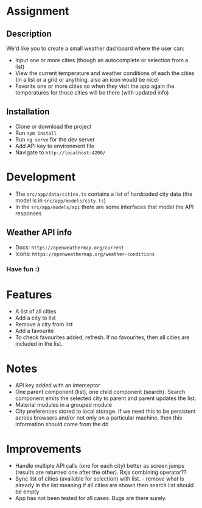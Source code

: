 # Assignment

## Description

We'd like you to create a small weather dashboard where the user can:
 - Input one or more cities (though an autocomplete or selection from a list)
 - View the current temperature and weather conditions of each the cities (in a list or a grid or anything, also an icon would be nice)
 - Favorite one or more cities so when they visit the app again the temperatures for those cities will be there (with updated info)

## Installation

 - Clone or download the project
 - Run `npm install`
 - Run `ng serve` for the dev server
 - Add API key to environment file
 - Navigate to `http://localhost:4200/`

# Development

 - The `src/app/data/cities.ts` contains a list of hardcoded city data (the model is in  `src/app/models/city.ts`) 
 - In the `src/app/models/api` there are some interfaces that model the API responses

## Weather API info

 - Docs: `https://openweathermap.org/current`
 - Icons: `https://openweathermap.org/weather-conditions`

### Have fun :)


# Features
- A list of all cities
- Add a city to list 
- Remove a city from list
- Add a favourite
- To check favourites added, refresh. If no favourites, then all cities are included in the list. 


# Notes

- API key added with an interceptor
- One parent component (list), one child component (search). Search component emits the selected city to parent and parent updates the list. 
- Material modules in a grouped module
- City preferences stored to local storage. If we need this to be persistent across browsers and/or not only on a particular machine, then this information should come from the db


# Improvements
- Handle multiple API calls (one for each city) better as screen jumps (results are returned one after the other). Rxjs combining operator??
- Sync list of cities (available for selection) with list. - remove what is already in the list meaning if all cities are shown then search list should be empty
- App has not been tested for all cases. Bugs are there surely. 


